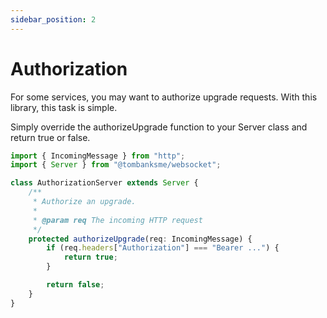 ```yaml
---
sidebar_position: 2
---
```


# Authorization

For some services, you may want to authorize upgrade requests. With this library, this
task is simple.

Simply override the authorizeUpgrade function to your Server class and return true or
false.

```typescript title="/src/AuthorizationServer.ts"
import { IncomingMessage } from "http";
import { Server } from "@tombanksme/websocket";

class AuthorizationServer extends Server {
	/**
	 * Authorize an upgrade.
	 *
	 * @param req The incoming HTTP request
	 */
	protected authorizeUpgrade(req: IncomingMessage) {
		if (req.headers["Authorization"] === "Bearer ...") {
			return true;
		}

		return false;
	}
}
```
